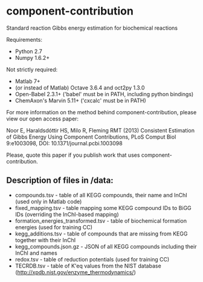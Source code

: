 component-contribution
======================

Standard reaction Gibbs energy estimation for biochemical reactions

Requirements:
* Python 2.7
* Numpy 1.6.2+

Not strictly required:
* Matlab 7+
* (or instead of Matlab) Octave 3.6.4 and oct2py 1.3.0
* Open-Babel 2.3.1+ ('babel' must be in PATH, including python bindings)
* ChemAxon's Marvin 5.11+ ('cxcalc' must be in PATH)

For more information on the method behind component-contribution, please view our open access paper:

Noor E, Haraldsdóttir HS, Milo R, Fleming RMT (2013)
Consistent Estimation of Gibbs Energy Using Component Contributions,
PLoS Comput Biol 9:e1003098, DOI: 10.1371/journal.pcbi.1003098

Please, quote this paper if you publish work that uses component-contribution.


Description of files in /data:
------------------------------
* compounds.tsv - table of all KEGG compounds, their name and InChI (used only in Matlab code)
* fixed_mapping.tsv - table mapping some KEGG compound IDs to BiGG IDs (overriding the InChI-based mapping)
* formation_energies_transformed.tsv - table of biochemical formation energies (used for training CC)
* kegg_additions.tsv - table of compounds that are missing from KEGG together with their InChI
* kegg_compounds.json.gz - JSON of all KEGG compounds including their InChI and names
* redox.tsv - table of reduction potentials (used for training CC)
* TECRDB.tsv - table of K'eq values from the NIST database (http://xpdb.nist.gov/enzyme_thermodynamics/)
